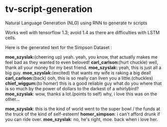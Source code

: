 # tv-script-generation
Natural Language Generation (NLG) using RNN to generate tv scripts

Works well with tensorflow 1.3; avoid 1.4 as there are difficulties with LSTM cells.

Here is the generated text for the Simpson Dataset :

**moe_szyslak:**(cheering up) yeah. yeah, you know, that actually makes me feel bad as they wanted to even beloved!
**carl_carlson:**(hurt chuckle) well, thank all your money for my best friend.
**moe_szyslak:** yeah, this is just all a big guy.
**moe_szyslak:**(excited) that wants my wife is raking a big deal!
**carl_carlson:**(back) ooh, this is so really can liven you a little.(chuckles)
**chief_wiggum:**(to homer) this is a good reliable guy what do you where that is so much by the power of dollars to the darkest of a whirlybird?
**moe_szyslak**: wow, thanks a lot.(points to self) why, i love this was on the other...


**moe_szyslak**: this is the kind of world went to the super bowl / the funds at the truck of the kind of self-esteem!
**homer_simpson**: i can't afford drunk if you can ride over.
**moe_szyslak**: no, he's right, moe. back when i love her.
